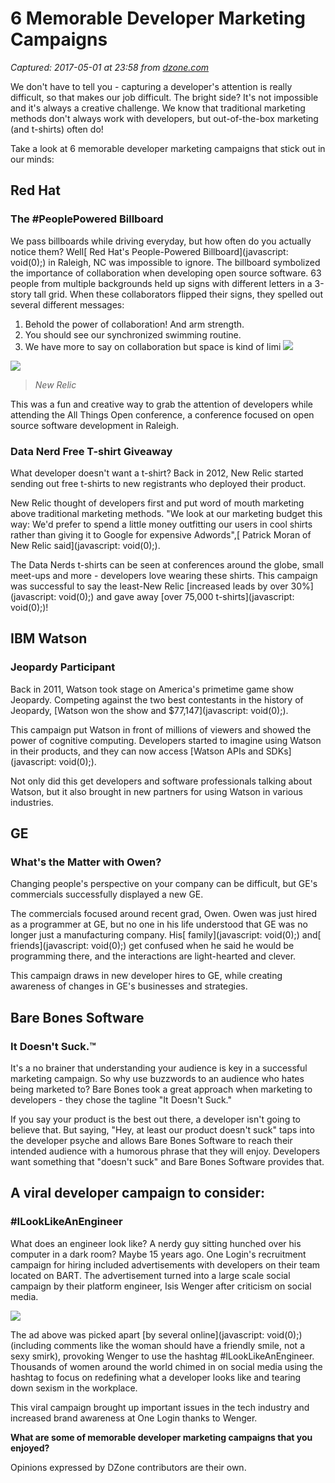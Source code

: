 # 6 Memorable Developer Marketing Campaigns

_Captured: 2017-05-01 at 23:58 from [dzone.com](https://dzone.com/articles/6-memorable-developer-marketing-campaigns-1?oid=twitter&utm_content=buffer39dfa&utm_medium=social&utm_source=twitter.com&utm_campaign=buffer)_

We don't have to tell you - capturing a developer's attention is really difficult, so that makes our job difficult. The bright side? It's not impossible and it's always a creative challenge. We know that traditional marketing methods don't always work with developers, but out-of-the-box marketing (and t-shirts) often do!

Take a look at 6 memorable developer marketing campaigns that stick out in our minds:

## **Red Hat**

### ****The #PeoplePowered Billboard****

We pass billboards while driving everyday, but how often do you actually notice them? Well[ Red Hat's People-Powered Billboard](javascript: void\(0\);) in Raleigh, NC was impossible to ignore. The billboard symbolized the importance of collaboration when developing open source software. 63 people from multiple backgrounds held up signs with different letters in a 3-story tall grid. When these collaborators flipped their signs, they spelled out several different messages:

  1. Behold the power of collaboration! And arm strength.
  2. You should see our synchronized swimming routine.
  3. We have more to say on collaboration but space is kind of limi
![](https://media.licdn.com/mpr/mpr/shrinknp_800_800/AAEAAQAAAAAAAARQAAAAJGI2Y2M4ODY3LTIyZGUtNDRiNS05ZWUzLWJmYzEwNTk1NDYyOA.jpg)

![](https://media.licdn.com/mpr/mpr/shrinknp_800_800/AAEAAQAAAAAAAASPAAAAJDQyZDFlYjRmLTg0ODItNDJmZS1hYWU5LWI3MmZmOTEwN2MyMw.jpg)

> _New Relic_

This was a fun and creative way to grab the attention of developers while attending the All Things Open conference, a conference focused on open source software development in Raleigh.

### **Data Nerd Free T-shirt Giveaway**

What developer doesn't want a t-shirt? Back in 2012, New Relic started sending out free t-shirts to new registrants who deployed their product.

New Relic thought of developers first and put word of mouth marketing above traditional marketing methods. "We look at our marketing budget this way: We'd prefer to spend a little money outfitting our users in cool shirts rather than giving it to Google for expensive Adwords",[ Patrick Moran of New Relic said](javascript: void\(0\);).

The Data Nerds t-shirts can be seen at conferences around the globe, small meet-ups and more - developers love wearing these shirts. This campaign was successful to say the least-New Relic [increased leads by over 30%](javascript: void\(0\);) and gave away [over 75,000 t-shirts](javascript: void\(0\);)!

## **IBM Watson**

### **Jeopardy Participant**

Back in 2011, Watson took stage on America's primetime game show Jeopardy. Competing against the two best contestants in the history of Jeopardy, [Watson won the show and $77,147](javascript: void\(0\);).

This campaign put Watson in front of millions of viewers and showed the power of cognitive computing. Developers started to imagine using Watson in their products, and they can now access [Watson APIs and SDKs](javascript: void\(0\);).

Not only did this get developers and software professionals talking about Watson, but it also brought in new partners for using Watson in various industries.

## **GE**

### **What's the Matter with Owen?**

Changing people's perspective on your company can be difficult, but GE's commercials successfully displayed a new GE.

The commercials focused around recent grad, Owen. Owen was just hired as a programmer at GE, but no one in his life understood that GE was no longer just a manufacturing company. His[ family](javascript: void\(0\);) and[ friends](javascript: void\(0\);) get confused when he said he would be programming there, and the interactions are light-hearted and clever.

This campaign draws in new developer hires to GE, while creating awareness of changes in GE's businesses and strategies.

## **Bare Bones Software**

### **It Doesn't Suck.™**

It's a no brainer that understanding your audience is key in a successful marketing campaign. So why use buzzwords to an audience who hates being marketed to? Bare Bones took a great approach when marketing to developers - they chose the tagline "It Doesn't Suck."

If you say your product is the best out there, a developer isn't going to believe that. But saying, "Hey, at least our product doesn't suck" taps into the developer psyche and allows Bare Bones Software to reach their intended audience with a humorous phrase that they will enjoy. Developers want something that "doesn't suck" and Bare Bones Software provides that.

## A viral developer campaign to consider: 

### **#ILookLikeAnEngineer**

What does an engineer look like? A nerdy guy sitting hunched over his computer in a dark room? Maybe 15 years ago. One Login's recruitment campaign for hiring included advertisements with developers on their team located on BART. The advertisement turned into a large scale social campaign by their platform engineer, Isis Wenger after criticism on social media.

![](https://media.licdn.com/mpr/mpr/shrinknp_400_400/AAEAAQAAAAAAAARPAAAAJDAyZjIzNjBmLTMxMzYtNDhkNS04Zjk1LTkwNjE5ZTk5NDkxOQ.jpg)

The ad above was picked apart [by several online](javascript: void\(0\);) (including comments like the woman should have a friendly smile, not a sexy smirk), provoking Wenger to use the hashtag #ILookLikeAnEngineer. Thousands of women around the world chimed in on social media using the hashtag to focus on redefining what a developer looks like and tearing down sexism in the workplace.

This viral campaign brought up important issues in the tech industry and increased brand awareness at One Login thanks to Wenger.

**What are some of memorable developer marketing campaigns that you enjoyed?**

Opinions expressed by DZone contributors are their own.
